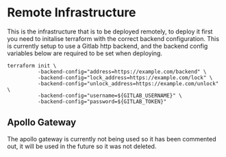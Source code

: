 # Remote Infrastructure

This is the infrastructure that is to be deployed remotely, to deploy it first you need to initalise terraform with the correct backend configuration. This is currently setup to use a Gitlab http backend, and the backend config variables below are required to be set when deploying.

```
terraform init \
          -backend-config="address=https://example.com/backend" \
          -backend-config="lock_address=https://example.com/lock" \
          -backend-config="unlock_address=https://example.com/unlock" \
          -backend-config="username=${GITLAB_USERNAME}" \
          -backend-config="password=${GITLAB_TOKEN}"
```

## Apollo Gateway

The apollo gateway is currently not being used so it has been commented out, it will be used in the future so it was not deleted.